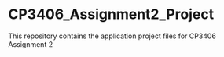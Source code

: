 # CP3406_Assignment2_Project
This repository contains the application project files for CP3406 Assignment 2
